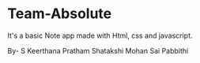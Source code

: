 # Team-Absolute
It's a basic Note app made with Html, css and javascript.

By-
S Keerthana
Pratham
Shatakshi
Mohan Sai Pabbithi
